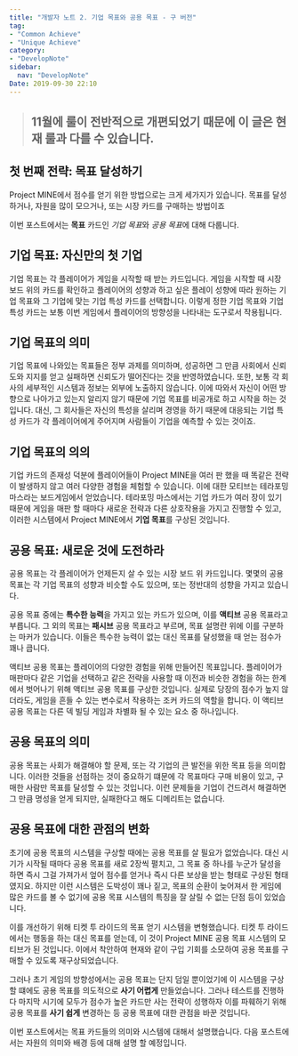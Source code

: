 ```yaml
---
title: "개발자 노트 2. 기업 목표와 공용 목표 - 구 버전"
tag: 
- "Common Achieve"
- "Unique Achieve"
category:
- "DevelopNote"
sidebar:
  nav: "DevelopNote"
Date: 2019-09-30 22:10
---
```

> ## 11월에 룰이 전반적으로 개편되었기 때문에 이 글은 현재 룰과 다를 수 있습니다.
## 첫 번째 전략: 목표 달성하기

Project MINE에서 점수를 얻기 위한 방법으로는 크게 세가지가 있습니다.
목표를 달성하거나, 자원을 많이 모으거나, 또는 시장 카드를 구매하는 방법이죠

이번 포스트에서는 **목표** 카드인 *기업 목표*와 *공용 목표*에 대해 다룹니다.

## 기업 목표: 자신만의 첫 기업
기업 목표는 각 플레이어가 게임을 시작할 때 받는 카드입니다.
게임을 시작할 때 시장 보드 위의 카드를 확인하고 플레이어의 성향과 하고 싶은 플레이 성향에 따라 원하는 기업 목표와 그 기업에 맞는 기업 특성 카드를 선택합니다.
이렇게 정한 기업 목표와 기업 특성 카드는 보통 이번 게임에서 플레이어의 방향성을 나타내는 도구로서 작용됩니다.

## 기업 목표의 의미
기업 목표에 나와있는 목표들은 정부 과제를 의미하며, 성공하면 그 만큼 사회에서 신뢰도와 지지를 얻고 실패하면 신뢰도가 떨어진다는 것을 반영하였습니다.
또한, 보통 각 회사의 세부적인 시스템과 정보는 외부에 노출하지 않습니다. 이에 따와서 자신이 어떤 방향으로 나아가고 있는지 알리지 않기 때문에 기업 목표를 비공개로 하고 시작을 하는 것입니다. 대신, 그 회사들은 자신의 특성을 살리며 경영을 하기 때문에 대응되는 기업 특성 카드가 각 플레이어에게 주어지며 사람들이 기업을 예측할 수 있는 것이죠. 

## 기업 목표의 의의
기업 카드의 존재성 덕분에 플레이어들이 Project MINE을 여러 판 했을 때 똑같은 전략이 발생하지 않고 여러 다양한 경험을 체험할 수 있습니다.
이에 대한 모티브는 테라포밍 마스라는 보드게임에서 얻었습니다. 테라포밍 마스에서는 기업 카드가 여러 장이 있기 때문에 게임을 매판 할 때마다 새로운 전략과 다른 상호작용을 가지고 진행할 수 있고, 이러한 시스템에서 Project MINE에서 **기업 목표**를 구상된 것입니다.

## 공용 목표: 새로운 것에 도전하라
공용 목표는 각 플레이어가 언제든지 살 수 있는 시장 보드 위 카드입니다.
몇몇의 공용 목표는 각 기업 목표의 성향과 비슷할 수도 있으며, 또는 정반대의 성향을 가지고 있습니다.

공용 목표 중에는 **특수한 능력**을 가지고 있는 카드가 있으며, 이를 **액티브** 공용 목표라고 부릅니다. 그 외의 목표는 **패시브** 공용 목표라고 부르며, 목표 설명란 위에 이를 구분하는 마커가 있습니다. 이들은 특수한 능력이 없는 대신 목표를 달성했을 때 얻는 점수가 꽤나 큽니다.

액티브 공용 목표는 플레이어의 다양한 경험을 위해 만들어진 목표입니다. 플레이어가 매판마다 같은 기업을 선택하고 같은 전략을 사용할 때 이전과 비슷한 경험을 하는 한계에서 벗어나기 위해 액티브 공용 목표를 구상한 것입니다. 실제로 당장의 점수가 높지 않더라도, 게임을 흔들 수 있는 변수로서 작용하는 조커 카드의 역할을 합니다. 이 액티브 공용 목표는 다른 덱 빌딩 게임과 차별화 될 수 있는 요소 중 하나입니다.

## 공용 목표의 의미
공용 목표는 사회가 해결해야 할 문제, 또는 각 기업의 큰 발전을 위한 목표 등을 의미합니다. 이러한 것들을 선점하는 것이 중요하기 떄문에 각 목표마다 구매 비용이 있고, 구매한 사람만 목표를 달성할 수 있는 것입니다. 이런 문제들을 기업이 건드려서 해결하면 그 만큼 명성을 얻게 되지만, 실패한다고 해도 디메리트는 없습니다.

## 공용 목표에 대한 관점의 변화
초기에 공용 목표의 시스템을 구상할 때에는 공용 목표를 살 필요가 없었습니다. 대신 시기가 시작될 때마다 공용 목표를 새로 2장씩 펼치고, 그 목표 중 하나를 누군가 달성을 하면 즉시 그걸 가져가서 엎어 점수를 얻거나 즉시 다른 보상을 받는 형태로 구상된 형태였지요. 하지만 이런 시스템은 도박성이 꽤나 짙고, 목표의 순환이 늦어져서 한 게임에 많은 카드를 볼 수 없기에 공용 목표 시스템의 특징을 잘 살릴 수 없는 단점 등이 있었습니다.

이를 개선하기 위해 티켓 투 라이드의 목표 얻기 시스템을 변형했습니다. 티켓 투 라이드에서는 행동을 하는 대신 목표를 얻는데, 이 것이 Project MINE 공용 목표 시스템의 모티브가 된 것입니다. 이에서 착안하여 현재와 같이 구입 기회를 소모하여 공용 목표를 구매할 수 있도록 재구상되었습니다. 

그러나 초기 게임의 방향성에서는 공용 목표는 단지 덤일 뿐이었기에 이 시스템을 구상할 떄에도 공용 목표를 의도적으로 **사기 어렵게** 만들었습니다. 그러나 테스트를 진행하다 마지막 시기에 모두가 점수가 높은 카드만 사는 전략이 성행하자 이를 파훼하기 위해 공용 목표를 **사기 쉽게** 변경하는 등 공용 목표에 대한 관점을 바꾼 것입니다.

이번 포스트에서는 목표 카드들의 의미와 시스템에 대해서 설명했습니다. 다음 포스트에서는 자원의 의미와 배경 등에 대해 설명 할 예정입니다.
